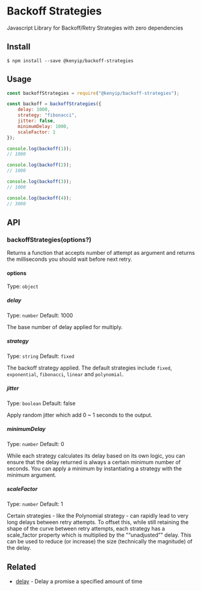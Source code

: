 # Backoff Strategies
Javascript Library for Backoff/Retry Strategies with zero dependencies

## Install
```
$ npm install --save @kenyip/backoff-strategies
```

## Usage
```js
const backoffStrategies = require("@kenyip/backoff-strategies");

const backoff = backoffStrategies({
	delay: 1000,
	strategy: "fibonacci",
	jitter: false,
	minimumDelay: 1000,
	scaleFactor: 1
});

console.log(backoff(1));
// 1000

console.log(backoff(2));
// 1000

console.log(backoff(3));
// 1000

console.log(backoff(4));
// 3000
```

## API

### backoffStrategies(options?)
Returns a function that accepts number of attempt as argument and returns the milliseconds you should wait before next retry.

#### options

Type: `object`

##### delay
Type: `number`
Default: 1000

The base number of delay applied for multiply.

##### strategy
Type: `string`
Default: `fixed`

The backoff strategy applied. The default strategies include `fixed`, `exponential`, `fibonacci`, `linear` and `polynomial`.

##### jitter
Type: `boolean`
Default: false

Apply random jitter which add 0 ~ 1 seconds to the output.

##### minimumDelay
Type: `number`
Default: 0

While each strategy calculates its delay based on its own logic, you can ensure that the delay returned is always a certain minimum number of seconds. You can apply a minimum by instantiating a strategy with the minimum argument. 

##### scaleFactor
Type: `number`
Default: 1

Certain strategies - like the Polynomial strategy - can rapidly lead to very long delays between retry attempts. To offset this, while still retaining the shape of the curve between retry attempts, each strategy has a scale_factor property which is multiplied by the "“unadjusted”" delay. This can be used to reduce (or increase) the size (technically the magnitude) of the delay.

## Related
- [delay](https://www.npmjs.com/package/delay) - Delay a promise a specified amount of time
